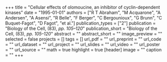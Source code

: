 +++
title = "Cellular effects of olomoucine, an inhibitor of cyclin-dependent kinases"
date = "1995-01-01"
authors = ["R T Abraham", "M Acquarone", "A Andersen", "A Asensi", "R Belle", "F Berger", "C Bergounioux", "G Brunn", "C Buquet-Fagot", "D Fagot", "et al."]
publication_types = ["2"]
publication = "Biology of the Cell, (83), _pp. 105–120_"
publication_short = "Biology of the Cell, (83), _pp. 105–120_"
abstract = ""
abstract_short = ""
image_preview = ""
selected = false
projects = []
tags = []
url_pdf = ""
url_preprint = ""
url_code = ""
url_dataset = ""
url_project = ""
url_slides = ""
url_video = ""
url_poster = ""
url_source = ""
math = true
highlight = true
[header]
image = ""
caption = ""
+++
